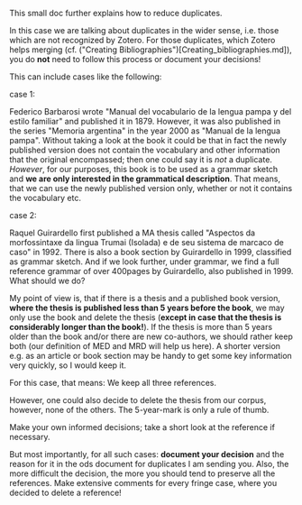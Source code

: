 This small doc further explains how to reduce duplicates.

In this case we are talking about duplicates in the wider sense, i.e. those which are not recognized by Zotero.
For those duplicates, which Zotero helps merging (cf. ("Creating Bibliographies")[Creating_bibliographies.md]), you do **not** need to follow this process or document your decisions!

This can include cases like the following:

case 1:

Federico Barbarosi wrote "Manual del vocabulario de la lengua pampa y del estilo familiar" and published it in 1879.
However, it was also published in the series "Memoria argentina" in the year 2000 as "Manual de la lengua pampa".
Without taking a look at the book it could be that in fact the newly published version does not contain the vocabulary and other information that the original encompassed; then one could say it is *not* a duplicate. *However*, for our purposes, this book is to be used as a grammar sketch and **we are  only interested in the grammatical description**. That means, that we can use the newly published version only, whether or not it contains the vocabulary etc.


case 2:

Raquel Guirardello first published a MA thesis called "Aspectos da morfossintaxe da li­ngua Trumai (Isolada) e de seu sistema de marcaco de caso" in 1992.
There is also a book section by Guirardello in 1999, classified as grammar sketch. And if we look further, under grammar, we find a full reference grammar of over 400pages by Guirardello, also published in 1999.
What should we do?

My point of view is, that if there is a thesis and a published book version, **where the thesis is published less than 5 years before the book**, we may only use the book and delete the thesis (**except in case that the thesis is considerably longer than the book!**).
If the thesis is more than 5 years older than the book and/or there are new co-authors, we should rather keep both (our definition of MED and MRD will help us here).
A shorter version e.g. as an article or book section may be handy to get some key information very quickly, so I would keep it.

For this case, that means:
We keep all three references.

However, one could also decide to delete the thesis from our corpus, however, none of the others. The 5-year-mark is only a rule of thumb.

Make your own informed decisions; take a short look at the reference if necessary.

But most importantly, for all such cases: **document your decision** and the reason for it in the ods document for duplicates I am sending you. Also, the more difficult the decision, the more you should tend to preserve all the references. Make extensive comments for every fringe case, where you decided to delete a reference!

